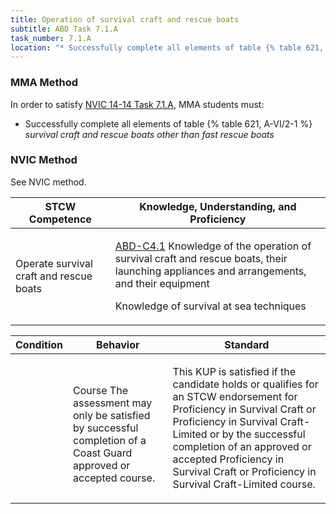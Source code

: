 ```yaml
---
title: Operation of survival craft and rescue boats
subtitle: ABD Task 7.1.A 
task_number: 7.1.A
location: "* Successfully complete all elements of table {% table 621, A-VI/2-1 %} *survival craft and rescue boats other than fast rescue boats*" 
---
```



### MMA Method

In order to satisfy  [NVIC 14-14  Task  7.1.A]({{site.baseurl}}/assets/images/nvic-14-14.pdf), MMA students must:

* Successfully complete all elements of table {% table 621, A-VI/2-1 %} *survival craft and rescue boats other than fast rescue boats*


### NVIC Method

<a onclick="togglevisibility('nvic_methods')" >See NVIC method.</a>

<div id='nvic_methods' class='hide'>

<table>
<thead>
<tr>
<th class='forty'> STCW Competence </th>
<th class='sixty'> Knowledge, Understanding, and Proficiency </th>
</tr>
</thead>




<tbody>
<tr><td markdown='1'>

Operate survival craft and rescue boats

</td><td markdown='1'>

[ABD-C4.1]({{site.baseurl}}/tables/25.html#ABD-C4.1) Knowledge of the operation of survival craft and rescue boats, their launching appliances and arrangements, and their equipment 

Knowledge of survival at sea techniques

</td></tr>


</tbody>
</table>


<table>
<thead>
<tr><th class='twenty'>  Condition </th><th class='twenty'> Behavior </th><th  class='sixty'>Standard </th></tr>
</thead>
<tbody >



<tr><td markdown='1'>


</td><td markdown='1'>


<br>

<div class="tooltip">Course
<span class="tooltiptext">
The assessment may only be satisfied by successful completion of a Coast Guard approved or accepted course.
</span>
</div>


</td><td markdown='1'>

This KUP is satisfied if the candidate holds or qualifies for an STCW endorsement for Proficiency in Survival Craft or Proficiency in Survival Craft-Limited or by the successful completion of an approved or accepted Proficiency in Survival Craft or Proficiency in Survival Craft-Limited course.

</td></tr>
</tbody>
</table>
</div>
